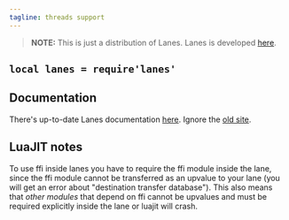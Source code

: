```yaml
---
tagline: threads support
---
```


> **NOTE:** This is just a distribution of Lanes. Lanes is developed [here][lanes site].

## `local lanes = require'lanes'`

## Documentation

There's up-to-date Lanes documentation [here][lanes doc]. Ignore the [old site].

## LuaJIT notes

To use ffi inside lanes you have to require the ffi module inside the lane,
since the ffi module cannot be transferred as an upvalue to your lane
(you will get an error about "destination transfer database").
This also means that *other modules* that depend on ffi cannot be upvalues
and must be required explicitly inside the lane or luajit will crash.


[lanes site]:     http://github.com/LuaLanes/lanes
[lanes doc]:      https://rawgithub.com/LuaLanes/lanes/master/docs/index.html
[old site]:       http://kotisivu.dnainternet.net/askok/bin/lanes/
